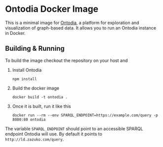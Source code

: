 # Ontodia Docker Image

This is a minimal image for [Ontodia](http://ontodia.org/), a platform for exploration and visualization of graph-based data. It allows you to run an Ontodia instance in Docker.

## Building & Running

To build the image checkout the repository on your host and

1. Install Ontodia

    `npm install`

2. Build the docker image

    `docker build -t ontodia .`

3. Once it is built, run it like this

    `docker run --rm --env SPARQL_ENDPOINT=https://example.com/query -p 8080:80 ontodia`

The variable `SPARQL_ENDPOINT` should point to an accessible SPARQL endpoint Ontodia will use. By default it points to `http://ld.zazuko.com/query`.

